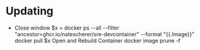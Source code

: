 # Updating

- Close window
$x = docker ps --all --filter "ancestor=ghcr.io/natescherer/sre-devcontainer" --format "{{.Image}}"
docker pull $x
Open and Rebuild Container
docker image prune -f
